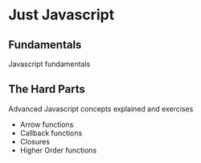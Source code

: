 # Just Javascript

## Fundamentals
Javascript fundamentals



## The Hard Parts
Advanced Javascript concepts explained and exercises

- Arrow functions
- Callback functions
- Closures
- Higher Order functions
